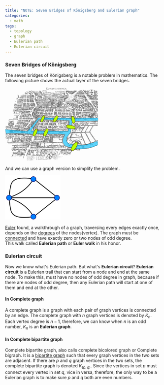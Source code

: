 ```yaml
---
title: "NOTE: Seven Bridges of Königsberg and Eulerian graph"
categories:
  - math
tags:
  - topology
  - graph
  - Eulerian path
  - Eulerian circuit
---
```


### Seven Bridges of Königsberg

The seven bridges of Königsberg is a notable problem in mathematics.
The following picture shows the actual layer of the seven bridges.

![](../images/note-topology/konigsberg_bridges.png)

And we can use a graph version to simplify the problem.

![](../images/note-topology/simplify-konigsberg-bridges.png)

[Euler](https://en.wikipedia.org/wiki/Leonhard_Euler) found, a walkthrough of a graph, traversing every edges exactly once,
depends on the [degrees](https://en.wikipedia.org/wiki/Degree_(graph_theory)) of the nodes(vertex).
The graph must be [connected](https://en.wikipedia.org/wiki/Connectivity_(graph_theory)) and have exactly zero or two nodes of odd degree.  
This walk called **Eulerian path** or **Euler walk** in his honor.   

### Eulerian circuit

Now we know what's Eulerian path. But what's **Eulerian circuit**?
**Eulerian circuit** is a Eulerian trail that can start from a node and end at the same node.
To make this, must have no nodes of odd degree in graph, because if there are nodes of odd degree,
then any Eulerian path will start at one of them and end at the other.

#### In Complete graph

A complete graph is a graph with each pair of graph vertices is connected by an edge.
The complete graph with $n$ graph vertices is denoted by $K_n$. Each vertex degree is $n-1$, therefore,
we can know when $n$ is an odd number, $K_n$ is an **Eulerian graph**.

#### In Complete bipartite graph

Complete bipartite graph, also calls complete bicolored graph or Complete bigraph.
It is a [bipartite graph](https://mathworld.wolfram.com/BipartiteGraph.html) such that every graph vertices in the two sets are adjacent.
If there are $p$ and $q$ graph vertices in the two sets, the complete bipartite graph is denoted $K_(p,q)$.
Since the vertices in set $p$ must connect every vertex in set $q$, vice in versa,
therefore, the only way to be a Eulerian graph is to make sure $p$ and $q$ both are even numbers.

